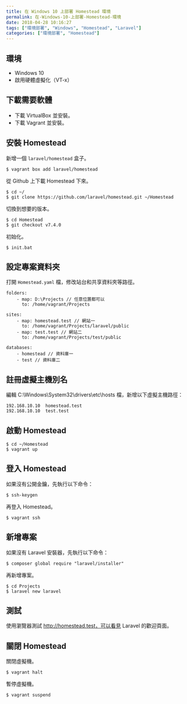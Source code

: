 ```yaml
---
title: 在 Windows 10 上部署 Homestead 環境
permalink: 在-Windows-10-上部署-Homestead-環境
date: 2018-04-28 10:16:27
tags: ["環境部署", "Windows", "Homestead", "Laravel"]
categories: ["環境部署", "Homestead"]
---
```


## 環境
- Windows 10
- 啟用硬體虛擬化（VT-x）

## 下載需要軟體
- 下載 VirtualBox 並安裝。
- 下載 Vagrant 並安裝。

## 安裝 Homestead
新增一個 `laravel/homestead` 盒子。
```
$ vagrant box add laravel/homestead
```
從 Github 上下載 Homestead 下來。
```
$ cd ~/
$ git clone https://github.com/laravel/homestead.git ~/Homestead
```
切換到想要的版本。
```
$ cd Homestead
$ git checkout v7.4.0
```
初始化。
```
$ init.bat
```

## 設定專案資料夾
打開 `Homestead.yaml` 檔，修改站台和共享資料夾等路徑。
```
folders:
    - map: D:\Projects // 任意位置都可以
      to: /home/vagrant/Projects

sites:
    - map: homestead.test // 網站一
      to: /home/vagrant/Projects/laravel/public
    - map: test.test // 網站二
      to: /home/vagrant/Projects/test/public

databases:
    - homestead // 資料庫一
    - test // 資料庫二
```

## 註冊虛擬主機別名
編輯 C:\Windows\System32\drivers\etc\hosts 檔，新增以下虛擬主機路徑：
```
192.168.10.10  homestead.test
192.168.10.10  test.test
```

## 啟動 Homestead
```
$ cd ~/Homestead
$ vagrant up
```

## 登入 Homestead
如果沒有公開金鑰，先執行以下命令：
```
$ ssh-keygen
```
再登入 Homestead。
```
$ vagrant ssh
```

## 新增專案
如果沒有 Laravel 安裝器，先執行以下命令：
```
$ composer global require "laravel/installer"
```
再新增專案。
```
$ cd Projects
$ laravel new laravel
```

## 測試
使用瀏覽器測試 http://homestead.test，可以看見 Laravel 的歡迎頁面。

## 關閉 Homestead
關閉虛擬機。
```
$ vagrant halt
```
暫停虛擬機。
```
$ vagrant suspend
```